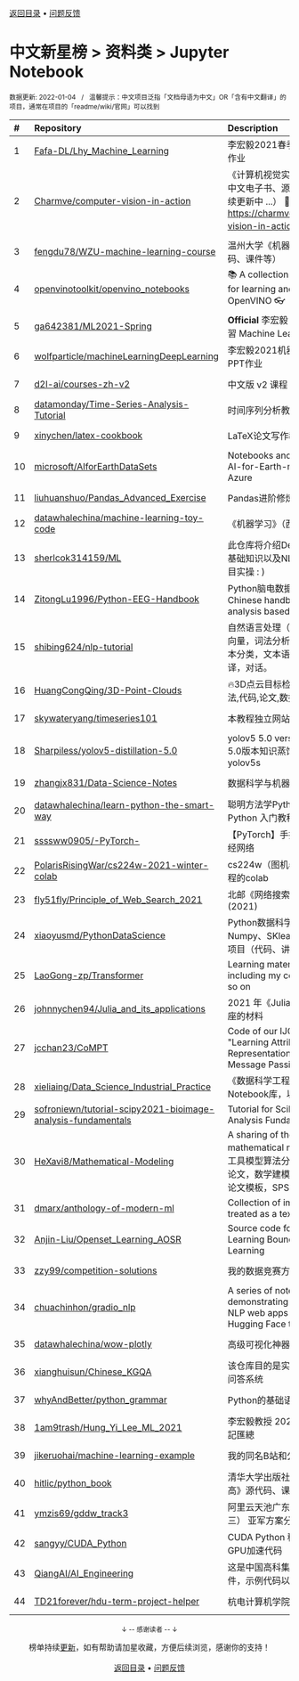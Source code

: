 <a href="https://github.com/GrowingGit/GitHub-Chinese-Top-Charts#github中文排行榜">返回目录</a> • <a href="/content/docs/feedback.md">问题反馈</a>

# 中文新星榜 > 资料类 > Jupyter Notebook
<sub>数据更新: 2022-01-04&nbsp;&nbsp;&nbsp;/&nbsp;&nbsp;&nbsp;温馨提示：中文项目泛指「文档母语为中文」OR「含有中文翻译」的项目，通常在项目的「readme/wiki/官网」可以找到</sub>

|#|Repository|Description|Stars|Updated|Created|
|:-|:-|:-|:-|:-|:-|
|1|[Fafa-DL/Lhy_Machine_Learning](https://github.com/Fafa-DL/Lhy_Machine_Learning)|李宏毅2021春季机器学习课程课件及作业|1417|2021-12-20|2021-02-28|
|2|[Charmve/computer-vision-in-action](https://github.com/Charmve/computer-vision-in-action)|《计算机视觉实战演练：算法与应用》中文电子书、源码、读者交流社区（持续更新中 ...） 📘 在线电子书 https://charmve.github.io/computer-vision-in-action/   👇项目主页|1262|2021-12-14|2021-04-29|
|3|[fengdu78/WZU-machine-learning-course](https://github.com/fengdu78/WZU-machine-learning-course)|温州大学《机器学习》课程资料（代码、课件等）|819|2021-12-10|2021-03-21|
|4|[openvinotoolkit/openvino_notebooks](https://github.com/openvinotoolkit/openvino_notebooks)|📚 A collection of Jupyter notebooks for learning and experimenting with OpenVINO 👓|492|2022-01-03|2021-03-11|
|5|[ga642381/ML2021-Spring](https://github.com/ga642381/ML2021-Spring)|**Official** 李宏毅 (Hung-yi Lee) 機器學習 Machine Learning 2021 Spring|421|2021-06-18|2021-03-01|
|6|[wolfparticle/machineLearningDeepLearning](https://github.com/wolfparticle/machineLearningDeepLearning)|李宏毅2021机器学习深度学习笔记PPT作业|341|2021-06-14|2021-03-02|
|7|[d2l-ai/courses-zh-v2](https://github.com/d2l-ai/courses-zh-v2)|中文版 v2 课程|228|2021-09-14|2021-01-26|
|8|[datamonday/Time-Series-Analysis-Tutorial](https://github.com/datamonday/Time-Series-Analysis-Tutorial)|时间序列分析教程|199|2021-06-01|2021-04-03|
|9|[xinychen/latex-cookbook](https://github.com/xinychen/latex-cookbook)|LaTeX论文写作教程 (中文版)|191|2022-01-02|2021-03-29|
|10|[microsoft/AIforEarthDataSets](https://github.com/microsoft/AIforEarthDataSets)|Notebooks and documentation for AI-for-Earth-managed datasets on Azure|167|2021-12-16|2021-02-18|
|11|[liuhuanshuo/Pandas_Advanced_Exercise](https://github.com/liuhuanshuo/Pandas_Advanced_Exercise)|Pandas进阶修炼300题|141|2021-09-22|2021-09-22|
|12|[datawhalechina/machine-learning-toy-code](https://github.com/datawhalechina/machine-learning-toy-code)|《机器学习》（西瓜书）代码实战|116|2021-12-24|2021-07-16|
|13|[sherlcok314159/ML](https://github.com/sherlcok314159/ML)|此仓库将介绍Deep Learning 所需要的基础知识以及NLP方面的模型原理到项目实操 : )|92|2021-12-29|2021-02-19|
|14|[ZitongLu1996/Python-EEG-Handbook](https://github.com/ZitongLu1996/Python-EEG-Handbook)|Python脑电数据处理中文手册 - A Chinese handbook for EEG data analysis based on Python|88|2021-09-23|2021-07-02|
|15|[shibing624/nlp-tutorial](https://github.com/shibing624/nlp-tutorial)|自然语言处理（NLP）教程，包括：词向量，词法分析，预训练语言模型，文本分类，文本语义匹配，信息抽取，翻译，对话。|67|2021-10-21|2021-08-06|
|16|[HuangCongQing/3D-Point-Clouds](https://github.com/HuangCongQing/3D-Point-Clouds)|🔥3D点云目标检测&语义分割-SOTA方法,代码,论文,数据集等|61|2021-10-13|2021-01-15|
|17|[skywateryang/timeseries101](https://github.com/skywateryang/timeseries101)|本教程独立网站已上线|51|2021-12-28|2021-06-11|
|18|[Sharpiless/yolov5-distillation-5.0](https://github.com/Sharpiless/yolov5-distillation-5.0)|yolov5 5.0 version distillation    yolov5 5.0版本知识蒸馏，yolov5l >> yolov5s|51|2021-07-29|2021-05-17|
|19|[zhangjx831/Data-Science-Notes](https://github.com/zhangjx831/Data-Science-Notes)|数据科学与机器学习炼成笔记|51|2021-12-29|2021-03-30|
|20|[datawhalechina/learn-python-the-smart-way](https://github.com/datawhalechina/learn-python-the-smart-way)|聪明方法学Python，简明且系统的 Python 入门教程。|47|2021-12-27|2021-07-10|
|21|[ssssww0905/-PyTorch-](https://github.com/ssssww0905/-PyTorch-)|【PyTorch】手把手教你跑通第一个神经网络|43|2022-01-03|2021-11-19|
|22|[PolarisRisingWar/cs224w-2021-winter-colab](https://github.com/PolarisRisingWar/cs224w-2021-winter-colab)|cs224w（图机器学习）2021冬季课程的colab|42|2021-07-09|2021-05-02|
|23|[fly51fly/Principle_of_Web_Search_2021](https://github.com/fly51fly/Principle_of_Web_Search_2021)|北邮《网络搜索引擎原理》课程(2021)|39|2021-11-05|2021-09-17|
|24|[xiaoyusmd/PythonDataScience](https://github.com/xiaoyusmd/PythonDataScience)|Python数据科学系专栏（pandas、Numpy、SKlearn、Matplotlib）、实战项目（代码、讲解、数据集）|39|2022-01-01|2021-01-17|
|25|[LaoGong-zp/Transformer](https://github.com/LaoGong-zp/Transformer)| Learning materials of Transformer, including my code, XMind, PDF and so on|37|2021-09-28|2021-09-24|
|26|[johnnychen94/Julia_and_its_applications](https://github.com/johnnychen94/Julia_and_its_applications)|2021 年《Julia 语言及其应用》系列讲座的材料|35|2021-12-05|2021-10-16|
|27|[jcchan23/CoMPT](https://github.com/jcchan23/CoMPT)|Code of our IJCAI2021 paper: "Learning Attributed Graph Representation with Communicative Message Passing Transformer"|33|2021-09-08|2021-02-03|
|28|[xieliaing/Data_Science_Industrial_Practice](https://github.com/xieliaing/Data_Science_Industrial_Practice)|《数据科学工程实践》一书的Jupyter Notebook库，以及交流园地。|31|2021-06-18|2021-04-08|
|29|[sofroniewn/tutorial-scipy2021-bioimage-analysis-fundamentals](https://github.com/sofroniewn/tutorial-scipy2021-bioimage-analysis-fundamentals)|Tutorial for SciPy 2021 Bioimage Analysis Fundamentals in Python|25|2021-07-13|2021-07-12|
|30|[HeXavi8/Mathematical-Modeling](https://github.com/HeXavi8/Mathematical-Modeling)|A sharing of the learning process of mathematical modeling 数学建模常用工具模型算法分享：数学建模竞赛优秀论文，数学建模常用算法模型，LaTeX论文模板，SPSS工具分享。|25|2021-11-20|2021-01-25|
|31|[dmarx/anthology-of-modern-ml](https://github.com/dmarx/anthology-of-modern-ml)|Collection of important articles to be treated as a textbook|20|2021-12-16|2021-07-14|
|32|[Anjin-Liu/Openset_Learning_AOSR](https://github.com/Anjin-Liu/Openset_Learning_AOSR)|Source code for ICML2021 Paper - Learning Bounds for Open-set Learning|20|2021-07-17|2021-05-18|
|33|[zzy99/competition-solutions](https://github.com/zzy99/competition-solutions)|我的数据竞赛方案总结|17|2021-11-16|2021-06-19|
|34|[chuachinhon/gradio_nlp](https://github.com/chuachinhon/gradio_nlp)|A series of notebooks demonstrating how to build simple NLP web apps with Gradio and Hugging Face transformers|16|2021-08-11|2021-08-10|
|35|[datawhalechina/wow-plotly](https://github.com/datawhalechina/wow-plotly)|高级可视化神器plotly的学习|16|2021-07-04|2021-07-04|
|36|[xianghuisun/Chinese_KGQA](https://github.com/xianghuisun/Chinese_KGQA)|该仓库目的是实现基于知识图谱的中文问答系统|15|2021-12-22|2021-12-05|
|37|[whyAndBetter/python_grammar](https://github.com/whyAndBetter/python_grammar)|Python的基础语法学习|15|2021-08-29|2021-08-29|
|38|[1am9trash/Hung_Yi_Lee_ML_2021](https://github.com/1am9trash/Hung_Yi_Lee_ML_2021)|李宏毅教授 2021年機器學習 作業與筆記匯總|15|2021-09-17|2021-06-27|
|39|[jikeruohai/machine-learning-example](https://github.com/jikeruohai/machine-learning-example)|我的同名B站和公众号中用到的视频|14|2021-10-21|2021-05-22|
|40|[hitlic/python_book](https://github.com/hitlic/python_book)|清华大学出版社《Python从入门到提高》源代码、课件|13|2021-10-02|2021-01-15|
|41|[ymzis69/gddw_track3](https://github.com/ymzis69/gddw_track3)|阿里云天池广东电网识别挑战赛（赛道三） 亚军方案分享|11|2021-09-15|2021-09-15|
|42|[sangyy/CUDA_Python](https://github.com/sangyy/CUDA_Python)|CUDA Python 科普之夜   手把手教你写GPU加速代码|11|2021-08-26|2021-08-26|
|43|[QiangAI/AI_Engineering](https://github.com/QiangAI/AI_Engineering)|这是中国高科集团实训资料库，包含课件，示例代码以及其他相关资料|10|2021-07-07|2021-07-04|
|44|[TD21forever/hdu-term-project-helper](https://github.com/TD21forever/hdu-term-project-helper)|杭电计算机学院各科大作业分享|10|2021-06-22|2021-01-06|

<div align="center">
    <p><sub>↓ -- 感谢读者 -- ↓</sub></p>
    榜单持续<a href="/content/docs/milestone.md">更新</a>，如有帮助请加星收藏，方便后续浏览，感谢你的支持！
</div>

<br/>

<div align="center"><a href="https://github.com/GrowingGit/GitHub-Chinese-Top-Charts#github中文排行榜">返回目录</a> • <a href="/content/docs/feedback.md">问题反馈</a></div>
